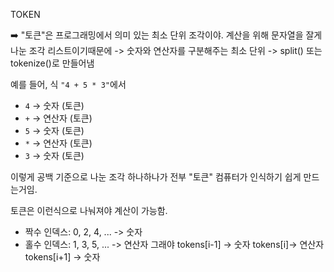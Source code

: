 TOKEN 

➡️ "토큰"은 프로그래밍에서 의미 있는 최소 단위 조각이야.
계산을 위해 문자열을 잘게 나눈 조각 리스트이기때문에
-> 숫자와 연산자를 구분해주는 최소 단위
-> split() 또는 tokenize()로 만들어냄

예를 들어, 식 `"4 + 5 * 3"`에서

- `4` → 숫자 (토큰)
- `+` → 연산자 (토큰)
- `5` → 숫자 (토큰)
- `*` → 연산자 (토큰)
- `3` → 숫자 (토큰)

이렇게 공백 기준으로 나눈 조각 하나하나가 전부 "토큰"
컴퓨터가 인식하기 쉽게 만드는거임.

토큰은 이런식으로 나눠져야 계산이 가능함.
- 짝수 인덱스: 0, 2, 4, ... -> 숫자
- 홀수 인덱스: 1, 3, 5, ... -> 연산자
그래야
tokens[i-1] -> 숫자
tokens[i]-> 연산자
tokens[i+1] -> 숫자